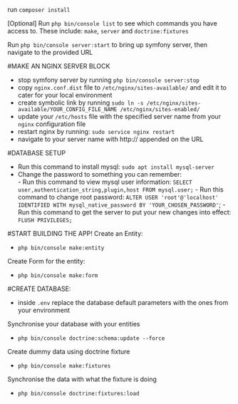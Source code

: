 run `composer install`

[Optional] Run `php bin/console list` to see which commands you have access to. These include: `make`, `server` and `doctrine:fixtures`

Run `php bin/console server:start` to bring up symfony server, then navigate to the provided URL

#MAKE AN NGINX SERVER BLOCK

 - stop symfony server by running `php bin/console server:stop`
 - copy `nginx.conf.dist` file to `/etc/nginx/sites-available/` and edit it to cater for your local environment
 - create symbolic link by running `sudo ln -s /etc/nginx/sites-available/YOUR_CONFIG_FILE_NAME /etc/nginx/sites-enabled/`
 - update your `/etc/hosts` file with the specified server name from your `nginx` configuration file
 - restart nginx by running: `sudo service nginx restart`
 - navigate to your server name with http:// appended on the URL

#DATABASE SETUP
   - Run this command to install mysql: `sudo apt install mysql-server` 
   - Change the password to something you can remember:   
    - Run this command to view mysql user information: `SELECT user,authentication_string,plugin,host FROM mysql.user;`
    - Run this command to change root password: `ALTER USER 'root'@'localhost' IDENTIFIED WITH mysql_native_password BY 'YOUR_CHOSEN_PASSWORD'`;
    - Run this command to get the server to put your new changes into effect: `FLUSH PRIVILEGES;`

#START BUILDING THE APP!
Create an Entity:   
- `php bin/console make:entity`

Create Form for the entity:
 - `php bin/console make:form`

#CREATE DATABASE:
- inside `.env` replace the database default parameters with the ones from your environment

Synchronise your database with your entities
 - `php bin/console doctrine:schema:update --force`

Create dummy data using doctrine fixture
 - `php bin/console make:fixtures`

Synchronise the data with what the fixture is doing 
 - `php bin/console doctrine:fixtures:load`
